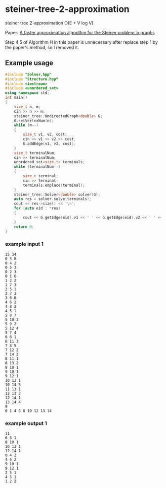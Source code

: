 # steiner-tree-2-approximation
steiner tree 2-approximation O(E + V log V)

Paper: [A faster approximation algorithm for the Steiner problem in graphs](https://www.sciencedirect.com/science/article/pii/002001908890066X)

Step 4,5 of Algorithm H in this paper is unnecessary after replace step 1 by the paper's method, so I removed it.

## Example usage
```cpp
#include "Solver.hpp"
#include "Structure.hpp"
#include <iostream>
#include <unordered_set>
using namespace std;
int main()
{
    size_t n, m;
    cin >> n >> m;
    steiner_tree::UndirectedGraph<double> G;
    G.setVertexNum(n);
    while (m--)
    {
        size_t v1, v2, cost;
        cin >> v1 >> v2 >> cost;
        G.addEdge(v1, v2, cost);
    }
    size_t terminalNum;
    cin >> terminalNum;
    unordered_set<size_t> terminals;
    while (terminalNum--)
    {
        size_t terminal;
        cin >> terminal;
        terminals.emplace(terminal);
    }
    steiner_tree::Solver<double> solver(G);
    auto res = solver.solve(terminals);
    cout << res->size() << '\n';
    for (auto eid : *res)
    {
        cout << G.getEdge(eid).v1 << ' ' << G.getEdge(eid).v2 << ' ' << G.getEdge(eid).cost << '\n';
    }
    return 0;
}
```

### example input 1
```
15 34
0 3 8
0 4 2
0 5 3
0 2 3
0 1 6
1 2 2
1 7 3
2 5 1
2 7 3
3 6 6
4 6 2
4 8 2
4 5 1
5 8 7
5 10 3
5 9 2
5 12 4
5 7 4
6 8 1
6 11 3
7 8 5
7 12 2
7 14 2
8 11 1
8 13 2
8 10 1
9 10 1
9 12 1
10 13 1
10 14 3
11 13 1
12 13 3
12 14 1
13 14 4
9
0 1 4 6 8 10 12 13 14
```
### example output 1
```
11
6 8 1
8 10 1
10 13 1
12 14 1
0 4 2
4 6 2
9 10 1
9 12 1
2 5 1
4 5 1
1 2 2
```